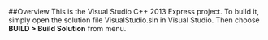##Overview
This is the Visual Studio C++ 2013 Express project. To build it, simply open the solution file VisualStudio.sln in Visual Studio. Then choose **BUILD > Build Solution** from menu.